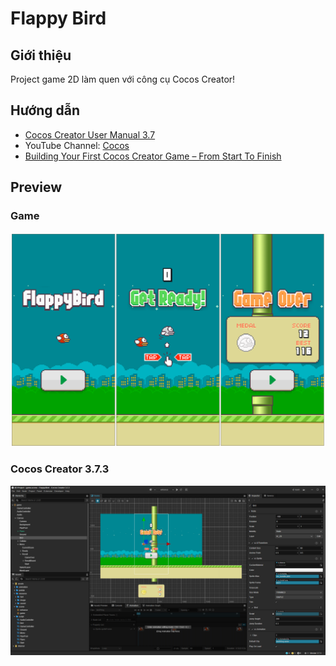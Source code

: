 # Flappy Bird



## Giới thiệu

Project game 2D làm quen với công cụ Cocos Creator!

## Hướng dẫn

- [Cocos Creator User Manual 3.7](https://docs.cocos.com/creator/manual/en/)
- YouTube Channel: [Cocos](https://www.youtube.com/@CocosEngine)
- [Building Your First Cocos Creator Game – From Start To Finish](Preview/Luke%20Stapley%20-%20Build%20Your%20First%20Game%20With%20Cocos%20Creator.pdf)

## Preview

### Game

![](Preview/preview.png)

### Cocos Creator 3.7.3

![](Preview/cc3.png)

